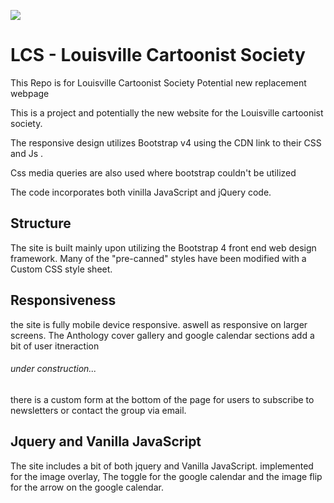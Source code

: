 ![](http://i.giphy.com/KCh9Kkf2MILK0.gif)

# LCS - Louisville Cartoonist Society



This Repo is for Louisville Cartoonist Society Potential new replacement webpage

This is a project and potentially the new website for the Louisville cartoonist society.

The responsive design utilizes Bootstrap v4 using the CDN link to their CSS and Js .

Css media queries are also used where bootstrap couldn't be utilized

The code incorporates both vinilla JavaScript and jQuery code.

## Structure

The site is built mainly upon utilizing the Bootstrap 4 front end web design framework.
Many of the "pre-canned" styles have been modified with a Custom CSS style sheet.

## Responsiveness

the site is fully mobile device responsive.
aswell as responsive on larger screens. 
The Anthology cover gallery and google calendar sections add a bit of user itneraction

###### under construction...
there is a custom form at the bottom of the page for users to subscribe to newsletters or contact the group via email.



## Jquery and Vanilla JavaScript

The site includes a bit of both jquery and Vanilla JavaScript.
implemented for the image overlay, The toggle for the google calendar and the image flip for the arrow on the google calendar.

